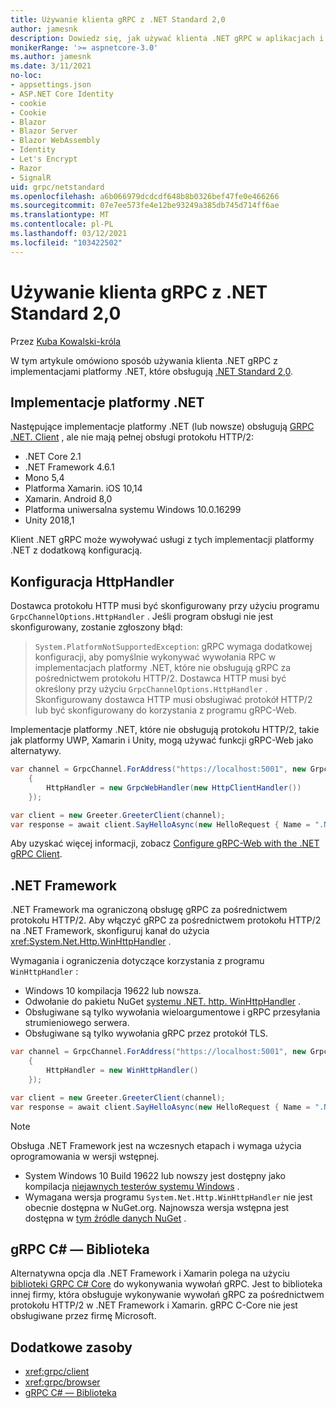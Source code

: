 ```yaml
---
title: Używanie klienta gRPC z .NET Standard 2,0
author: jamesnk
description: Dowiedz się, jak używać klienta .NET gRPC w aplikacjach i bibliotekach, które obsługują .NET Standard 2,0.
monikerRange: '>= aspnetcore-3.0'
ms.author: jamesnk
ms.date: 3/11/2021
no-loc:
- appsettings.json
- ASP.NET Core Identity
- cookie
- Cookie
- Blazor
- Blazor Server
- Blazor WebAssembly
- Identity
- Let's Encrypt
- Razor
- SignalR
uid: grpc/netstandard
ms.openlocfilehash: a6b066979dcdcdf648b8b0326bef47fe0e466266
ms.sourcegitcommit: 07e7ee573fe4e12be93249a385db745d714ff6ae
ms.translationtype: MT
ms.contentlocale: pl-PL
ms.lasthandoff: 03/12/2021
ms.locfileid: "103422502"
---
```

# <a name="use-grpc-client-with-net-standard-20"></a>Używanie klienta gRPC z .NET Standard 2,0

Przez [Kuba Kowalski-króla](https://twitter.com/jamesnk)

W tym artykule omówiono sposób używania klienta .NET gRPC z implementacjami platformy .NET, które obsługują [.NET Standard 2,0](/dotnet/standard/net-standard).

## <a name="net-implementations"></a>Implementacje platformy .NET

Następujące implementacje platformy .NET (lub nowsze) obsługują [GRPC .NET. Client](https://www.nuget.org/packages/Grpc.Net.Client/) , ale nie mają pełnej obsługi protokołu HTTP/2:

* .NET Core 2.1
* .NET Framework 4.6.1
* Mono 5,4
* Platforma Xamarin. iOS 10,14
* Xamarin. Android 8,0
* Platforma uniwersalna systemu Windows 10.0.16299
* Unity 2018,1

Klient .NET gRPC może wywoływać usługi z tych implementacji platformy .NET z dodatkową konfiguracją.

## <a name="httphandler-configuration"></a>Konfiguracja HttpHandler

Dostawca protokołu HTTP musi być skonfigurowany przy użyciu programu `GrpcChannelOptions.HttpHandler` . Jeśli program obsługi nie jest skonfigurowany, zostanie zgłoszony błąd:

> `System.PlatformNotSupportedException`: gRPC wymaga dodatkowej konfiguracji, aby pomyślnie wykonywać wywołania RPC w implementacjach platformy .NET, które nie obsługują gRPC za pośrednictwem protokołu HTTP/2. Dostawca HTTP musi być określony przy użyciu `GrpcChannelOptions.HttpHandler` . Skonfigurowany dostawca HTTP musi obsługiwać protokół HTTP/2 lub być skonfigurowany do korzystania z programu gRPC-Web.

Implementacje platformy .NET, które nie obsługują protokołu HTTP/2, takie jak platformy UWP, Xamarin i Unity, mogą używać funkcji gRPC-Web jako alternatywy.

```csharp
var channel = GrpcChannel.ForAddress("https://localhost:5001", new GrpcChannelOptions
    {
        HttpHandler = new GrpcWebHandler(new HttpClientHandler())
    });

var client = new Greeter.GreeterClient(channel);
var response = await client.SayHelloAsync(new HelloRequest { Name = ".NET" });
```

Aby uzyskać więcej informacji, zobacz [Configure gRPC-Web with the .NET gRPC Client](xref:grpc/browser#configure-grpc-web-with-the-net-grpc-client).

## <a name="net-framework"></a>.NET Framework

.NET Framework ma ograniczoną obsługę gRPC za pośrednictwem protokołu HTTP/2. Aby włączyć gRPC za pośrednictwem protokołu HTTP/2 na .NET Framework, skonfiguruj kanał do użycia <xref:System.Net.Http.WinHttpHandler> .

Wymagania i ograniczenia dotyczące korzystania z programu `WinHttpHandler` :

* Windows 10 kompilacja 19622 lub nowsza.
* Odwołanie do pakietu NuGet [systemu .NET. http. WinHttpHandler](https://www.nuget.org/packages/System.Net.Http.WinHttpHandler/) .
* Obsługiwane są tylko wywołania wieloargumentowe i gRPC przesyłania strumieniowego serwera.
* Obsługiwane są tylko wywołania gRPC przez protokół TLS.

```csharp
var channel = GrpcChannel.ForAddress("https://localhost:5001", new GrpcChannelOptions
    {
        HttpHandler = new WinHttpHandler()
    });

var client = new Greeter.GreeterClient(channel);
var response = await client.SayHelloAsync(new HelloRequest { Name = ".NET" });
```

> [!NOTE]
> Obsługa .NET Framework jest na wczesnych etapach i wymaga użycia oprogramowania w wersji wstępnej.
> * System Windows 10 Build 19622 lub nowszy jest dostępny jako kompilacja [niejawnych testerów systemu Windows](https://insider.windows.com/) .
> * Wymagana wersja programu `System.Net.Http.WinHttpHandler` nie jest obecnie dostępna w NuGet.org. Najnowsza wersja wstępna jest dostępna w [tym źródle danych NuGet](https://pkgs.dev.azure.com/dnceng/public/_packaging/dotnet6/nuget/v3/index.json) .

## <a name="grpc-c-core-library"></a>gRPC C# — Biblioteka

Alternatywna opcja dla .NET Framework i Xamarin polega na użyciu [biblioteki GRPC C# Core](https://grpc.io/docs/languages/csharp/quickstart/) do wykonywania wywołań gRPC. Jest to biblioteka innej firmy, która obsługuje wykonywanie wywołań gRPC za pośrednictwem protokołu HTTP/2 w .NET Framework i Xamarin. gRPC C-Core nie jest obsługiwane przez firmę Microsoft.

## <a name="additional-resources"></a>Dodatkowe zasoby

* <xref:grpc/client>
* <xref:grpc/browser>
* [gRPC C# — Biblioteka](https://grpc.io/docs/languages/csharp/quickstart/)
